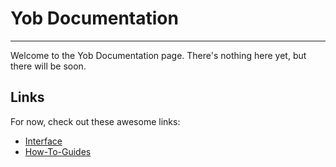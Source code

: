 <link rel="stylesheet" href="./style.css">

# Yob Documentation

---

Welcome to the Yob Documentation page.  There's nothing here yet, but there will be soon.

## Links
For now, check out these awesome links:

* [Interface](./interface/interface.html)
* [How-To-Guides](./how-to/howto.html)